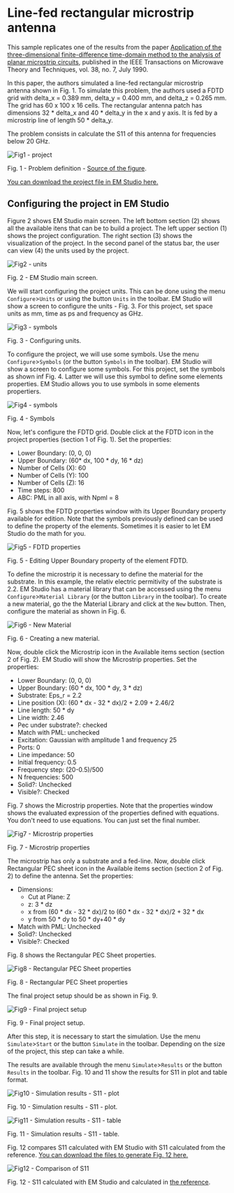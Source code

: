 # Line-fed rectangular microstrip antenna

[][1]

This sample replicates one of the results from the paper [Application of the three-dimensional finite-difference time-domain method to the analysis of planar microstrip circuits][1], published in the IEEE Transactions on Microwave Theory and Techniques, vol. 38, no. 7, July 1990.

In this paper, the authors simulated a line-fed rectangular microstrip antenna shown in Fig. 1. To simulate this problem, the authors used a FDTD grid with delta_x = 0.389 mm, delta_y = 0.400 mm, and delta_z = 0.265 mm. The grid has 60 x 100 x 16 cells. The rectangular antenna patch has dimensions 32 * delta_x and 40 * delta_y in the x and y axis. It is fed by a microstrip line of length 50 * delta_y.

The problem consists in calculate the S11 of this antenna for frequencies below 20 GHz.

![Fig1 - project](figs/fig1.png)

Fig. 1 - Problem definition - [Source of the figure][1].

[You can download the project file in EM Studio here.](prj_line_fed_rectangular_microstrip_antenna.emstudio)

## Configuring the project in EM Studio

Figure 2 shows EM Studio main screen. The left bottom section (2) shows all the available itens that can be to build a project. The left upper section (1) shows the project configuration. The right section (3) shows the visualization of the project. In the second panel of the status bar, the user can view (4) the units used by the project.



![Fig2 - units](figs/fig2.png)

Fig. 2 - EM Studio main screen.



We will start configuring the project units. This can be done using the menu `Configure`>`Units` or using the button `Units` in the toolbar. EM Studio will show a screen to configure the units - Fig. 3. For this project, set space units as mm, time as ps and frequency as GHz.

![Fig3 - symbols](figs/fig3.png)

Fig. 3 - Configuring units.

To configure the project, we will use some symbols. Use the menu `Configure`>`Symbols` (or the button `Symbols` in the toolbar). EM Studio will show a screen to configure some symbols. For this project, set the symbols as shown inf Fig. 4. Latter we will use this symbol to define some elements properties. EM Studio  allows you to use symbols in some elements propertiers.

![Fig4 - symbols](figs/fig4.png)

Fig. 4 - Symbols



Now, let's configure the FDTD grid. Double click at the FDTD icon in the project properties (section 1 of Fig. 1). Set the properties:

- Lower Boundary: (0, 0, 0)
- Upper Boundary: (60* dx, 100 * dy, 16 * dz)
- Number of Cells (X): 60
- Number of Cells (Y): 100
- Number of Cells (Z): 16
- Time steps: 800
- ABC: PML in all axis, with Npml = 8



Fig. 5 shows the FDTD properties window with its Upper Boundary property available for edition. Note that the symbols previously defined can be used to define the property of the elements. Sometimes it is easier to let EM Studio do the math for you.

![Fig5 - FDTD properties](figs/fig5.png)

Fig. 5 - Editing Upper Boundary property of the element FDTD.



To define the microstrip it is necessary to define the material for the substrate. In this example, the relativ electric permitivity of the substrate is 2.2. EM Studio has a material library that can be accessed using the menu `Configure`>`Material Library` (or the button `Library` in the toolbar). To create a new material, go the the Material Library and click at the `New` button. Then, configure the material as shown in Fig. 6.

![Fig6 - New Material](figs/fig6.png)

Fig. 6 - Creating a new material.

Now, double click the Microstrip icon in the Available items section (section 2 of Fig. 2). EM Studio will show the Microstrip properties. Set the properties:

- Lower Boundary: (0, 0, 0)
- Upper Boundary: (60 * dx, 100 * dy, 3 * dz)
- Substrate: Eps_r = 2.2
- Line position (X): (60 * dx - 32 * dx)/2 + 2.09 + 2.46/2
- Line length: 50 * dy
- Line width: 2.46
- Pec under substrate?: checked
- Match with PML: unchecked
- Excitation: Gaussian with amplitude 1 and frequency 25
- Ports: 0
- Line impedance: 50
- Initial frequency: 0.5
- Frequency step: (20-0.5)/500
- N frequencies: 500
- Solid?: Unchecked
- Visible?: Checked

Fig. 7 shows the Microstrip properties. Note that the properties window shows the evaluated expression of the properties defined with equations. You don't need to use equations. You can just set the final number.

![Fig7 - Microstrip properties](figs/fig7.png)

Fig. 7 - Microstrip properties



The microstrip has only a substrate and a fed-line. Now, double click Rectangular PEC sheet icon in the Available items section (section 2 of Fig. 2) to define the antenna. Set the properties:

- Dimensions: 
  - Cut at Plane: Z
  - z: 3 * dz
  - x from (60 * dx - 32 * dx)/2 to (60 * dx - 32 * dx)/2 + 32 * dx
  - y from 50 * dy to 50 * dy+40 * dy
- Match with PML: Unchecked
- Solid?: Unchecked
- Visible?: Checked

Fig. 8 shows the Rectangular PEC Sheet properties. 

![Fig8 - Rectangular PEC Sheet properties](figs/fig8.png)

Fig. 8 - Rectangular PEC Sheet properties



The final project setup should be as shown in Fig. 9.

![Fig9 - Final project setup](figs/fig9.png)

Fig. 9 - Final project setup.



After this step, it is necessary to start the simulation. Use the menu `Simulate`>`Start` or the button `Simulate` in the toolbar. Depending on the size of the project, this step can take a while.

The results are available through the menu `Simulate`>`Results` or the button `Results` in the toolbar. Fig. 10 and 11 show the results for S11 in plot and table format.

![Fig10 - Simulation results - S11 - plot](figs/fig10.png)

Fig. 10 - Simulation results - S11 - plot.

![Fig11 - Simulation results - S11 - table](figs/fig11.png)

Fig. 11 - Simulation results - S11 - table.



Fig. 12 compares S11 calculated with EM Studio with S11 calculated from the reference. [You can download the files to generate Fig. 12 here.](comparison.rar)

![Fig12 - Comparison of S11](figs/fig12.png)

Fig. 12 - S11 calculated with EM Studio and calculated in [the reference][1].

[1]: https://doi.org/10.1109/22.55775
